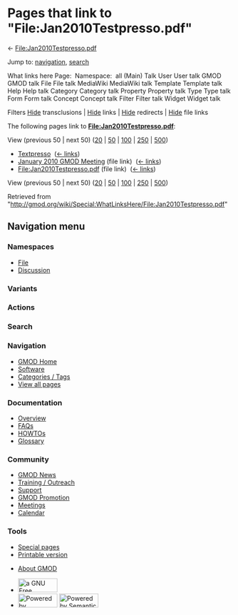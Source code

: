<div id="mw-page-base" class="noprint">

</div>

<div id="mw-head-base" class="noprint">

</div>

<div id="content" class="mw-body" role="main">

<span id="top"></span>

<div id="mw-js-message" style="display:none;">

</div>



# <span dir="auto">Pages that link to "File:Jan2010Testpresso.pdf"</span>

<div id="bodyContent">

<div id="contentSub">

←
[File:Jan2010Testpresso.pdf](/wiki/File:Jan2010Testpresso.pdf "File:Jan2010Testpresso.pdf")

</div>

<div id="jump-to-nav" class="mw-jump">

Jump to: [navigation](#mw-navigation), [search](#p-search)

</div>

<div id="mw-content-text">

What links here Page:  Namespace:  all (Main) Talk User User talk GMOD
GMOD talk File File talk MediaWiki MediaWiki talk Template Template talk
Help Help talk Category Category talk Property Property talk Type Type
talk Form Form talk Concept Concept talk Filter Filter talk Widget
Widget talk

Filters
[Hide](/mediawiki/index.php?title=Special:WhatLinksHere/File:Jan2010Testpresso.pdf&hidetrans=1 "Special:WhatLinksHere/File:Jan2010Testpresso.pdf")
transclusions \|
[Hide](/mediawiki/index.php?title=Special:WhatLinksHere/File:Jan2010Testpresso.pdf&hidelinks=1 "Special:WhatLinksHere/File:Jan2010Testpresso.pdf")
links \|
[Hide](/mediawiki/index.php?title=Special:WhatLinksHere/File:Jan2010Testpresso.pdf&hideredirs=1 "Special:WhatLinksHere/File:Jan2010Testpresso.pdf")
redirects \|
[Hide](/mediawiki/index.php?title=Special:WhatLinksHere/File:Jan2010Testpresso.pdf&hideimages=1 "Special:WhatLinksHere/File:Jan2010Testpresso.pdf")
file links

The following pages link to
**[File:Jan2010Testpresso.pdf](/wiki/File:Jan2010Testpresso.pdf "File:Jan2010Testpresso.pdf")**:

View (previous 50 \| next 50)
([20](/mediawiki/index.php?title=Special:WhatLinksHere/File:Jan2010Testpresso.pdf&limit=20 "Special:WhatLinksHere/File:Jan2010Testpresso.pdf")
\|
[50](/mediawiki/index.php?title=Special:WhatLinksHere/File:Jan2010Testpresso.pdf&limit=50 "Special:WhatLinksHere/File:Jan2010Testpresso.pdf")
\|
[100](/mediawiki/index.php?title=Special:WhatLinksHere/File:Jan2010Testpresso.pdf&limit=100 "Special:WhatLinksHere/File:Jan2010Testpresso.pdf")
\|
[250](/mediawiki/index.php?title=Special:WhatLinksHere/File:Jan2010Testpresso.pdf&limit=250 "Special:WhatLinksHere/File:Jan2010Testpresso.pdf")
\|
[500](/mediawiki/index.php?title=Special:WhatLinksHere/File:Jan2010Testpresso.pdf&limit=500 "Special:WhatLinksHere/File:Jan2010Testpresso.pdf"))

- [Textpresso](/wiki/Textpresso "Textpresso") ‎
  <span class="mw-whatlinkshere-tools">([←
  links](/mediawiki/index.php?title=Special:WhatLinksHere&target=Textpresso "Special:WhatLinksHere"))</span>
- [January 2010 GMOD
  Meeting](/wiki/January_2010_GMOD_Meeting "January 2010 GMOD Meeting")
  (file link) ‎ <span class="mw-whatlinkshere-tools">([←
  links](/mediawiki/index.php?title=Special:WhatLinksHere&target=January+2010+GMOD+Meeting "Special:WhatLinksHere"))</span>
- [File:Jan2010Testpresso.pdf](/wiki/File:Jan2010Testpresso.pdf "File:Jan2010Testpresso.pdf")
  (file link) ‎ <span class="mw-whatlinkshere-tools">([←
  links](/mediawiki/index.php?title=Special:WhatLinksHere&target=File%3AJan2010Testpresso.pdf "Special:WhatLinksHere"))</span>

View (previous 50 \| next 50)
([20](/mediawiki/index.php?title=Special:WhatLinksHere/File:Jan2010Testpresso.pdf&limit=20 "Special:WhatLinksHere/File:Jan2010Testpresso.pdf")
\|
[50](/mediawiki/index.php?title=Special:WhatLinksHere/File:Jan2010Testpresso.pdf&limit=50 "Special:WhatLinksHere/File:Jan2010Testpresso.pdf")
\|
[100](/mediawiki/index.php?title=Special:WhatLinksHere/File:Jan2010Testpresso.pdf&limit=100 "Special:WhatLinksHere/File:Jan2010Testpresso.pdf")
\|
[250](/mediawiki/index.php?title=Special:WhatLinksHere/File:Jan2010Testpresso.pdf&limit=250 "Special:WhatLinksHere/File:Jan2010Testpresso.pdf")
\|
[500](/mediawiki/index.php?title=Special:WhatLinksHere/File:Jan2010Testpresso.pdf&limit=500 "Special:WhatLinksHere/File:Jan2010Testpresso.pdf"))

</div>

<div class="printfooter">

Retrieved from
"<http://gmod.org/wiki/Special:WhatLinksHere/File:Jan2010Testpresso.pdf>"

</div>

<div id="catlinks" class="catlinks catlinks-allhidden">

</div>

<div class="visualClear">

</div>

</div>

</div>

<div id="mw-navigation">

## Navigation menu

<div id="mw-head">



<div id="left-navigation">

<div id="p-namespaces" class="vectorTabs" role="navigation"
aria-labelledby="p-namespaces-label">

### Namespaces

- <span id="ca-nstab-image"><a href="/wiki/File:Jan2010Testpresso.pdf" accesskey="c"
  title="View the file page [c]">File</a></span>
- <span id="ca-talk"><a
  href="/mediawiki/index.php?title=File_talk:Jan2010Testpresso.pdf&amp;action=edit&amp;redlink=1"
  accesskey="t"
  title="Discussion about the content page [t]">Discussion</a></span>

</div>

<div id="p-variants" class="vectorMenu emptyPortlet" role="navigation"
aria-labelledby="p-variants-label">

### 

### Variants[](#)

<div class="menu">

</div>

</div>

</div>

<div id="right-navigation">



<div id="p-cactions" class="vectorMenu emptyPortlet" role="navigation"
aria-labelledby="p-cactions-label">

### Actions[](#)

<div class="menu">

</div>

</div>

<div id="p-search" role="search">

### Search

<div id="simpleSearch">

</div>

</div>

</div>

</div>

<div id="mw-panel">

<div id="p-logo" role="banner">

<a href="/wiki/Main_Page"
style="background-image: url(http://gmod.org/images/GMOD-cogs.png);"
title="Visit the main page"></a>

</div>

<div id="p-Navigation" class="portal" role="navigation"
aria-labelledby="p-Navigation-label">

### Navigation

<div class="body">

- <span id="n-GMOD-Home">[GMOD Home](/wiki/Main_Page)</span>
- <span id="n-Software">[Software](/wiki/GMOD_Components)</span>
- <span id="n-Categories-.2F-Tags">[Categories /
  Tags](/wiki/Categories)</span>
- <span id="n-View-all-pages">[View all
  pages](/wiki/Special:AllPages)</span>

</div>

</div>

<div id="p-Documentation" class="portal" role="navigation"
aria-labelledby="p-Documentation-label">

### Documentation

<div class="body">

- <span id="n-Overview">[Overview](/wiki/Overview)</span>
- <span id="n-FAQs">[FAQs](/wiki/Category:FAQ)</span>
- <span id="n-HOWTOs">[HOWTOs](/wiki/Category:HOWTO)</span>
- <span id="n-Glossary">[Glossary](/wiki/Glossary)</span>

</div>

</div>

<div id="p-Community" class="portal" role="navigation"
aria-labelledby="p-Community-label">

### Community

<div class="body">

- <span id="n-GMOD-News">[GMOD News](/wiki/GMOD_News)</span>
- <span id="n-Training-.2F-Outreach">[Training /
  Outreach](/wiki/Training_and_Outreach)</span>
- <span id="n-Support">[Support](/wiki/Support)</span>
- <span id="n-GMOD-Promotion">[GMOD
  Promotion](/wiki/GMOD_Promotion)</span>
- <span id="n-Meetings">[Meetings](/wiki/Meetings)</span>
- <span id="n-Calendar">[Calendar](/wiki/Calendar)</span>

</div>

</div>

<div id="p-tb" class="portal" role="navigation"
aria-labelledby="p-tb-label">

### Tools

<div class="body">

- <span id="t-specialpages"><a href="/wiki/Special:SpecialPages" accesskey="q"
  title="A list of all special pages [q]">Special pages</a></span>
- <span id="t-print"><a
  href="/mediawiki/index.php?title=Special:WhatLinksHere/File:Jan2010Testpresso.pdf&amp;printable=yes"
  rel="alternate" accesskey="p"
  title="Printable version of this page [p]">Printable version</a></span>

</div>

</div>

</div>

</div>

<div id="footer" role="contentinfo">

- <span id="footer-places-about">[About
  GMOD](/wiki/GMOD:About "GMOD:About")</span>

<!-- -->

- <span id="footer-copyrightico">[<img src="http://www.gnu.org/graphics/gfdl-logo-small.png" width="88"
  height="31" alt="a GNU Free Documentation License" />](http://www.gnu.org/licenses/fdl-1.3.html)</span>
- <span id="footer-poweredbyico">[<img src="/mediawiki/skins/common/images/poweredby_mediawiki_88x31.png"
  width="88" height="31" alt="Powered by MediaWiki" />](//www.mediawiki.org/)
  [<img
  src="/mediawiki/extensions/SemanticMediaWiki/includes/../resources/images/smw_button.png"
  width="88" height="31" alt="Powered by Semantic MediaWiki" />](https://www.semantic-mediawiki.org/wiki/Semantic_MediaWiki)</span>

<div style="clear:both">

</div>

</div>
